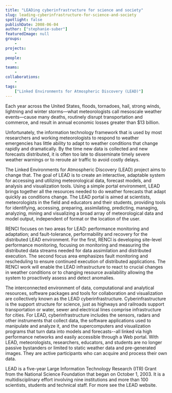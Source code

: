 ```yaml
---
title: "LEADing cyberinfrastructure for science and society"
slug: leading-cyberinfrastructure-for-science-and-society
spotlight: false
publishDate: 2008-06-04
author: ["stephanie-suber"]
featuredImage: null
groups:
    - 
projects:
    - 
people:
    - 
teams: 
    - 
collaborations:
    - 
tags:
    ["Linked Environments for Atmospheric Discovery (LEAD)"]
---
```

Each year across the United States, floods, tornadoes, hail, strong winds, lightning and winter storms—what meteorologists call mesoscale weather events—cause many deaths, routinely disrupt transportation and commerce, and result in annual economic losses greater than $13 billion. 

Unfortunately, the information technology framework that is used by most researchers and working meteorologists to respond to weather emergencies has little ability to adapt to weather conditions that change rapidly and dramatically. By the time new data is collected and new forecasts distributed, it is often too late to disseminate timely severe weather warnings or to reroute air traffic to avoid costly delays.

The Linked Environments for Atmospheric Discovery (LEAD) project aims to change that. The goal of LEAD is to create an interactive, adaptable system for accessing and utilizing meteorological data, forecast models, and analysis and visualization tools. Using a simple portal environment, LEAD brings together all the resources needed to do weather forecasts that adapt quickly as conditions change. The LEAD portal is aimed at scientists, meteorologists in the field and educators and their students, providing tools for identifying, accessing, preparing, assimilating, predicting, managing, analyzing, mining and visualizing a broad array of meteorological data and model output, independent of format or the location of the user.

RENCI focuses on two areas for LEAD: performance monitoring and adaptation; and fault-tolerance, performability and recovery for the distributed LEAD environment. For the first, RENCI is developing site-level performance monitoring, focusing on monitoring and measuring the distributed data streams needed for data assimilation and distributed execution. The second focus area emphasizes fault monitoring and rescheduling to ensure continued execution of distributed applications. The RENCI work will enable the LEAD infrastructure to react to crucial changes in weather conditions or to changing resource availability allowing the system to proactively assess and detect anomalies.

The interconnected environment of data, computational and analytical resources, software packages and tools for collaboration and visualization are collectively known as the LEAD cyberinfrastructure. Cyberinfrastructure is the support structure for science, just as highways and railroads support transportation or water, sewer and electrical lines comprise infrastructure for cities. For LEAD, cyberinfrastructure includes the sensors, radars and other instruments that collect data, the software applications used to manipulate and analyze it, and the supercomputers and visualization programs that turn data into models and forecasts--all linked via high performance networks and easily accessible through a Web portal. With LEAD, meteorologists, researchers, educators, and students are no longer passive bystanders or limited to static weather data and pre-generated images. They are active participants who can acquire and process their own data.

LEAD is a five-year Large Information Technology Research (ITR) Grant from the National Science Foundation that began on October 1, 2003. It is a multidisciplinary effort involving nine institutions and more than 100 scientists, students and technical staff. For more see the LEAD website.
